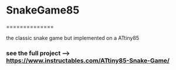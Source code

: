 # SnakeGame85
==============

the classic snake game but implemented on a ATtiny85

### see the full project --> https://www.instructables.com/ATtiny85-Snake-Game/
